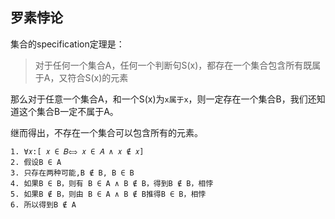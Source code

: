 ## 罗素悖论

集合的specification定理是：

> 对于任何一个集合A，任何一个判断句S(x)，都存在一个集合包含所有既属于A，又符合S(x)的元素

那么对于任意一个集合A，和一个S(x)为`x属于x`，则一定存在一个集合B，我们还知道这个集合B一定不属于A。

继而得出，不存在一个集合可以包含所有的元素。

```
1. ∀𝑥:[ 𝑥 ∈ 𝐵⟺ 𝑥 ∈ 𝐴 ∧ 𝑥 ∉ 𝑥]
2. 假设B ∈ A
3. 只存在两种可能,B ∉ B, B ∈ B
4. 如果B ∈ B，则有 B ∈ A ∧ B ∉ B，得到B ∉ B，相悖
5. 如果B ∉ B，则由 B ∈ A ∧ B ∉ B推得B ∈ B，相悖
6. 所以得到B ∉ A
```